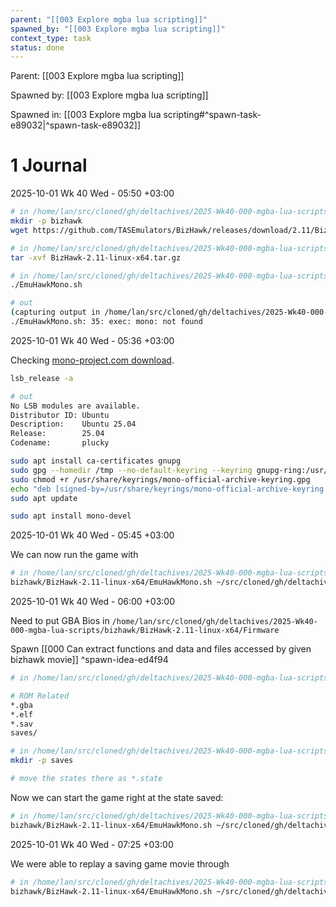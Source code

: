```yaml
---
parent: "[[003 Explore mgba lua scripting]]"
spawned_by: "[[003 Explore mgba lua scripting]]"
context_type: task
status: done
---
```


Parent: [[003 Explore mgba lua scripting]]

Spawned by: [[003 Explore mgba lua scripting]]

Spawned in: [[003 Explore mgba lua scripting#^spawn-task-e89032|^spawn-task-e89032]]

# 1 Journal

2025-10-01 Wk 40 Wed - 05:50 +03:00

```sh
# in /home/lan/src/cloned/gh/deltachives/2025-Wk40-000-mgba-lua-scripts
mkdir -p bizhawk
wget https://github.com/TASEmulators/BizHawk/releases/download/2.11/BizHawk-2.11-linux-x64.tar.gz -O bizhawk/BizHawk-2.11-linux-x64.tar.gz

# in /home/lan/src/cloned/gh/deltachives/2025-Wk40-000-mgba-lua-scripts/bizhawk
tar -xvf BizHawk-2.11-linux-x64.tar.gz

# in /home/lan/src/cloned/gh/deltachives/2025-Wk40-000-mgba-lua-scripts/bizhawk/BizHawk-2.11-linux-x64
./EmuHawkMono.sh

# out
(capturing output in /home/lan/src/cloned/gh/deltachives/2025-Wk40-000-mgba-lua-scripts/bizhawk/BizHawk-2.11-linux-x64/EmuHawkMono_last*.txt)
./EmuHawkMono.sh: 35: exec: mono: not found      
```

2025-10-01 Wk 40 Wed - 05:36 +03:00

Checking [mono-project.com download](https://www.mono-project.com/download/stable/).

```sh
lsb_release -a

# out
No LSB modules are available.
Distributor ID: Ubuntu
Description:    Ubuntu 25.04
Release:        25.04
Codename:       plucky
```

```sh
sudo apt install ca-certificates gnupg
sudo gpg --homedir /tmp --no-default-keyring --keyring gnupg-ring:/usr/share/keyrings/mono-official-archive-keyring.gpg --keyserver hkp://keyserver.ubuntu.com:80 --recv-keys 3FA7E0328081BFF6A14DA29AA6A19B38D3D831EF
sudo chmod +r /usr/share/keyrings/mono-official-archive-keyring.gpg
echo "deb [signed-by=/usr/share/keyrings/mono-official-archive-keyring.gpg] https://download.mono-project.com/repo/ubuntu stable-focal main" | sudo tee /etc/apt/sources.list.d/mono-official-stable.list
sudo apt update
```

```sh
sudo apt install mono-devel
```

2025-10-01 Wk 40 Wed - 05:45 +03:00

We can now run the game with

```sh
# in /home/lan/src/cloned/gh/deltachives/2025-Wk40-000-mgba-lua-scripts
bizhawk/BizHawk-2.11-linux-x64/EmuHawkMono.sh ~/src/cloned/gh/deltachives/2025-Wk40-000-mgba-lua-scripts/bn6f.gba
```

2025-10-01 Wk 40 Wed - 06:00 +03:00

Need to put GBA Bios in `/home/lan/src/cloned/gh/deltachives/2025-Wk40-000-mgba-lua-scripts/bizhawk/BizHawk-2.11-linux-x64/Firmware`

Spawn [[000 Can extract functions and data and files accessed by given bizhawk movie]] ^spawn-idea-ed4f94

```sh
# in /home/lan/src/cloned/gh/deltachives/2025-Wk40-000-mgba-lua-scripts/.gitignore

# ROM Related
*.gba
*.elf
*.sav
saves/
```

```sh
# in /home/lan/src/cloned/gh/deltachives/2025-Wk40-000-mgba-lua-scripts/
mkdir -p saves

# move the states there as *.state

```

Now we can start the game right at the state saved:

```sh
# in /home/lan/src/cloned/gh/deltachives/2025-Wk40-000-mgba-lua-scripts/
bizhawk/BizHawk-2.11-linux-x64/EmuHawkMono.sh ~/src/cloned/gh/deltachives/2025-Wk40-000-mgba-lua-scripts/bn6f.gba --load-state "/home/lan/src/cloned/gh/deltachives/2025-Wk40-000-mgba-lua-scripts/saves/central-town-lan-room-start.state"
```

2025-10-01 Wk 40 Wed - 07:25 +03:00

We were able to replay a saving game movie through

```sh
# in /home/lan/src/cloned/gh/deltachives/2025-Wk40-000-mgba-lua-scripts/
bizhawk/BizHawk-2.11-linux-x64/EmuHawkMono.sh ~/src/cloned/gh/deltachives/2025-Wk40-000-mgba-lua-scripts/bn6f.gba --movie '/home/lan/src/cloned/gh/deltachives/2025-Wk40-000-mgba-lua-scripts/bizhawk/BizHawk-2.11-linux-x64/Movies/Save Game.bk2'
```